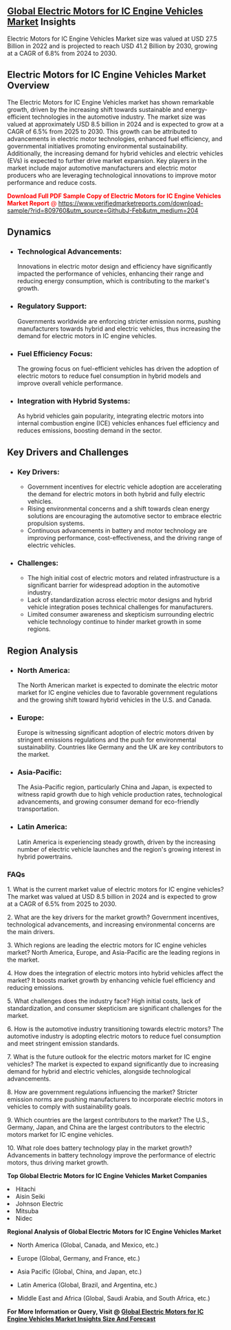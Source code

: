 <h2><a href="https://www.verifiedmarketreports.com/download-sample/?rid=809760&amp;utm_source=GithubJ&amp;utm_medium=204" target="_blank">Global Electric Motors for IC Engine Vehicles Market</a> Insights</h2><p>Electric Motors for IC Engine Vehicles Market size was valued at USD 27.5 Billion in 2022 and is projected to reach USD 41.2 Billion by 2030, growing at a CAGR of 6.8% from 2024 to 2030.</p><p> <h2>Electric Motors for IC Engine Vehicles Market Overview</h2> <p>The Electric Motors for IC Engine Vehicles market has shown remarkable growth, driven by the increasing shift towards sustainable and energy-efficient technologies in the automotive industry. The market size was valued at approximately USD 8.5 billion in 2024 and is expected to grow at a CAGR of 6.5% from 2025 to 2030. This growth can be attributed to advancements in electric motor technologies, enhanced fuel efficiency, and governmental initiatives promoting environmental sustainability. Additionally, the increasing demand for hybrid vehicles and electric vehicles (EVs) is expected to further drive market expansion. Key players in the market include major automotive manufacturers and electric motor producers who are leveraging technological innovations to improve motor performance and reduce costs. <p><span class=""><span style="color: #ff0000;"><strong>Download Full PDF Sample Copy of Electric Motors for IC Engine Vehicles Market Report</strong> @ </span><a href="https://www.verifiedmarketreports.com/download-sample/?rid=809760&amp;utm_source=GithubJ-Feb&amp;utm_medium=204" target="_blank">https://www.verifiedmarketreports.com/download-sample/?rid=809760&amp;utm_source=GithubJ-Feb&amp;utm_medium=204</a></span></p></p> <h2>Dynamics</h2> <ul> <li><h3>Technological Advancements:</h3> Innovations in electric motor design and efficiency have significantly impacted the performance of vehicles, enhancing their range and reducing energy consumption, which is contributing to the market's growth.</li> <li><h3>Regulatory Support:</h3> Governments worldwide are enforcing stricter emission norms, pushing manufacturers towards hybrid and electric vehicles, thus increasing the demand for electric motors in IC engine vehicles.</li> <li><h3>Fuel Efficiency Focus:</h3> The growing focus on fuel-efficient vehicles has driven the adoption of electric motors to reduce fuel consumption in hybrid models and improve overall vehicle performance.</li> <li><h3>Integration with Hybrid Systems:</h3> As hybrid vehicles gain popularity, integrating electric motors into internal combustion engine (ICE) vehicles enhances fuel efficiency and reduces emissions, boosting demand in the sector.</li> </ul> <h2>Key Drivers and Challenges</h2> <ul> <li><h3>Key Drivers:</h3> <ul> <li>Government incentives for electric vehicle adoption are accelerating the demand for electric motors in both hybrid and fully electric vehicles.</li> <li>Rising environmental concerns and a shift towards clean energy solutions are encouraging the automotive sector to embrace electric propulsion systems.</li> <li>Continuous advancements in battery and motor technology are improving performance, cost-effectiveness, and the driving range of electric vehicles.</li> </ul> </li> <li><h3>Challenges:</h3> <ul> <li>The high initial cost of electric motors and related infrastructure is a significant barrier for widespread adoption in the automotive industry.</li> <li>Lack of standardization across electric motor designs and hybrid vehicle integration poses technical challenges for manufacturers.</li> <li>Limited consumer awareness and skepticism surrounding electric vehicle technology continue to hinder market growth in some regions.</li> </ul> </li> </ul> <h2>Region Analysis</h2> <ul> <li><h3>North America:</h3> The North American market is expected to dominate the electric motor market for IC engine vehicles due to favorable government regulations and the growing shift toward hybrid vehicles in the U.S. and Canada.</li> <li><h3>Europe:</h3> Europe is witnessing significant adoption of electric motors driven by stringent emissions regulations and the push for environmental sustainability. Countries like Germany and the UK are key contributors to the market.</li> <li><h3>Asia-Pacific:</h3> The Asia-Pacific region, particularly China and Japan, is expected to witness rapid growth due to high vehicle production rates, technological advancements, and growing consumer demand for eco-friendly transportation.</li> <li><h3>Latin America:</h3> Latin America is experiencing steady growth, driven by the increasing number of electric vehicle launches and the region's growing interest in hybrid powertrains.</li> </ul> <h3>FAQs</h3> <p>1. What is the current market value of electric motors for IC engine vehicles? The market was valued at USD 8.5 billion in 2024 and is expected to grow at a CAGR of 6.5% from 2025 to 2030.</p> <p>2. What are the key drivers for the market growth? Government incentives, technological advancements, and increasing environmental concerns are the main drivers.</p> <p>3. Which regions are leading the electric motors for IC engine vehicles market? North America, Europe, and Asia-Pacific are the leading regions in the market.</p> <p>4. How does the integration of electric motors into hybrid vehicles affect the market? It boosts market growth by enhancing vehicle fuel efficiency and reducing emissions.</p> <p>5. What challenges does the industry face? High initial costs, lack of standardization, and consumer skepticism are significant challenges for the market.</p> <p>6. How is the automotive industry transitioning towards electric motors? The automotive industry is adopting electric motors to reduce fuel consumption and meet stringent emission standards.</p> <p>7. What is the future outlook for the electric motors market for IC engine vehicles? The market is expected to expand significantly due to increasing demand for hybrid and electric vehicles, alongside technological advancements.</p> <p>8. How are government regulations influencing the market? Stricter emission norms are pushing manufacturers to incorporate electric motors in vehicles to comply with sustainability goals.</p> <p>9. Which countries are the largest contributors to the market? The U.S., Germany, Japan, and China are the largest contributors to the electric motors market for IC engine vehicles.</p> <p>10. What role does battery technology play in the market growth? Advancements in battery technology improve the performance of electric motors, thus driving market growth.</p> </p><p><strong>Top Global Electric Motors for IC Engine Vehicles Market Companies</strong></p><div data-test-id=""><p><li>Hitachi</li><li> Aisin Seiki</li><li> Johnson Electric</li><li> Mitsuba</li><li> Nidec</li></p><div><strong>Regional Analysis of&nbsp;Global Electric Motors for IC Engine Vehicles Market</strong></div><ul><li dir="ltr"><p dir="ltr">North America&nbsp;(Global, Canada, and Mexico, etc.)</p></li><li dir="ltr"><p dir="ltr">Europe (Global, Germany, and France, etc.)</p></li><li dir="ltr"><p dir="ltr">Asia Pacific&nbsp;(Global, China, and Japan, etc.)</p></li><li dir="ltr"><p dir="ltr">Latin America&nbsp;(Global, Brazil, and Argentina, etc.)</p></li><li dir="ltr">Middle East and Africa&nbsp;(Global, Saudi Arabia, and South Africa, etc.)</li></ul><p><strong>For More Information or Query, Visit @&nbsp;</strong><strong><a href="https://www.verifiedmarketreports.com/product/electric-motors-for-ic-engine-vehicles-market/?utm_source=GithubJ&amp;utm_medium=204" target="_blank">Global Electric Motors for IC Engine Vehicles Market Insights Size And Forecast</a></strong></p></div>
